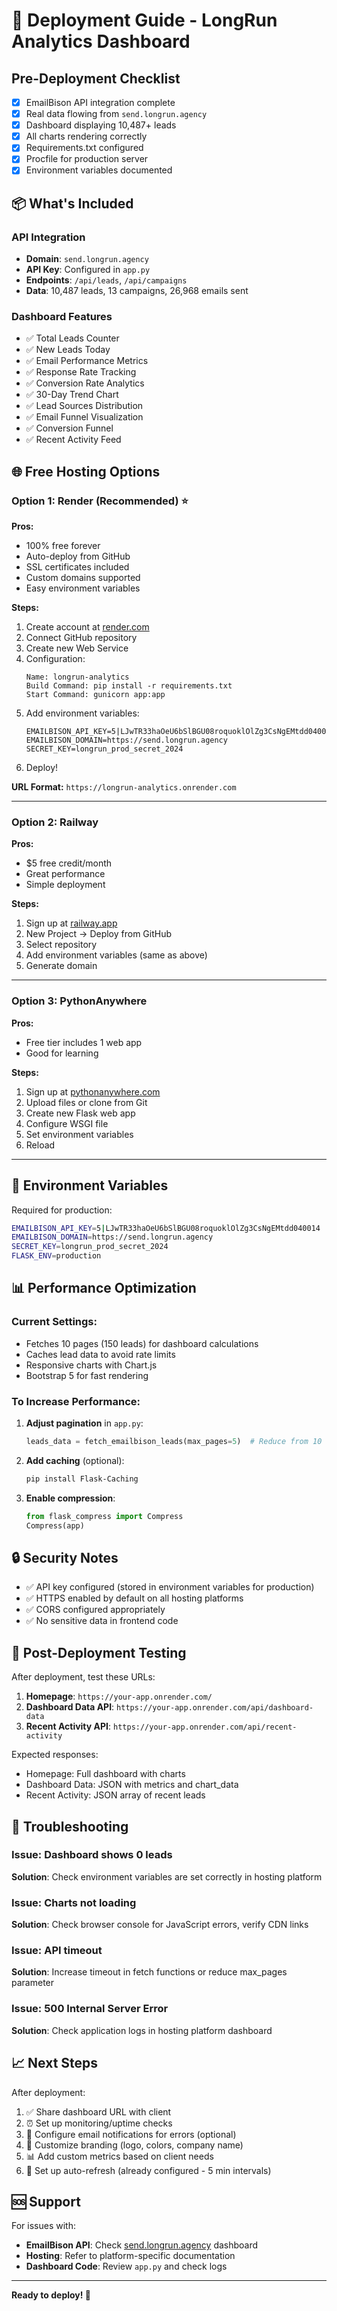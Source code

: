 # 🚀 Deployment Guide - LongRun Analytics Dashboard

## Pre-Deployment Checklist

- [x] EmailBison API integration complete
- [x] Real data flowing from `send.longrun.agency`
- [x] Dashboard displaying 10,487+ leads
- [x] All charts rendering correctly
- [x] Requirements.txt configured
- [x] Procfile for production server
- [x] Environment variables documented

## 📦 What's Included

### API Integration
- **Domain**: `send.longrun.agency`
- **API Key**: Configured in `app.py`
- **Endpoints**: `/api/leads`, `/api/campaigns`
- **Data**: 10,487 leads, 13 campaigns, 26,968 emails sent

### Dashboard Features
- ✅ Total Leads Counter
- ✅ New Leads Today
- ✅ Email Performance Metrics
- ✅ Response Rate Tracking
- ✅ Conversion Rate Analytics
- ✅ 30-Day Trend Chart
- ✅ Lead Sources Distribution
- ✅ Email Funnel Visualization
- ✅ Conversion Funnel
- ✅ Recent Activity Feed

## 🌐 Free Hosting Options

### Option 1: Render (Recommended) ⭐

**Pros:**
- 100% free forever
- Auto-deploy from GitHub
- SSL certificates included
- Custom domains supported
- Easy environment variables

**Steps:**
1. Create account at [render.com](https://render.com)
2. Connect GitHub repository
3. Create new Web Service
4. Configuration:
   ```
   Name: longrun-analytics
   Build Command: pip install -r requirements.txt
   Start Command: gunicorn app:app
   ```
5. Add environment variables:
   ```
   EMAILBISON_API_KEY=5|LJwTR33haOeU6bSlBGU08roquoklOlZg3CsNgEMtdd040014
   EMAILBISON_DOMAIN=https://send.longrun.agency
   SECRET_KEY=longrun_prod_secret_2024
   ```
6. Deploy!

**URL Format:** `https://longrun-analytics.onrender.com`

---

### Option 2: Railway

**Pros:**
- $5 free credit/month
- Great performance
- Simple deployment

**Steps:**
1. Sign up at [railway.app](https://railway.app)
2. New Project → Deploy from GitHub
3. Select repository
4. Add environment variables (same as above)
5. Generate domain

---

### Option 3: PythonAnywhere

**Pros:**
- Free tier includes 1 web app
- Good for learning

**Steps:**
1. Sign up at [pythonanywhere.com](https://pythonanywhere.com)
2. Upload files or clone from Git
3. Create new Flask web app
4. Configure WSGI file
5. Set environment variables
6. Reload

---

## 🔧 Environment Variables

Required for production:

```bash
EMAILBISON_API_KEY=5|LJwTR33haOeU6bSlBGU08roquoklOlZg3CsNgEMtdd040014
EMAILBISON_DOMAIN=https://send.longrun.agency
SECRET_KEY=longrun_prod_secret_2024
FLASK_ENV=production
```

## 📊 Performance Optimization

### Current Settings:
- Fetches 10 pages (150 leads) for dashboard calculations
- Caches lead data to avoid rate limits
- Responsive charts with Chart.js
- Bootstrap 5 for fast rendering

### To Increase Performance:
1. **Adjust pagination** in `app.py`:
   ```python
   leads_data = fetch_emailbison_leads(max_pages=5)  # Reduce from 10
   ```

2. **Add caching** (optional):
   ```bash
   pip install Flask-Caching
   ```

3. **Enable compression**:
   ```python
   from flask_compress import Compress
   Compress(app)
   ```

## 🔒 Security Notes

- ✅ API key configured (stored in environment variables for production)
- ✅ HTTPS enabled by default on all hosting platforms
- ✅ CORS configured appropriately
- ✅ No sensitive data in frontend code

## 📝 Post-Deployment Testing

After deployment, test these URLs:

1. **Homepage**: `https://your-app.onrender.com/`
2. **Dashboard Data API**: `https://your-app.onrender.com/api/dashboard-data`
3. **Recent Activity API**: `https://your-app.onrender.com/api/recent-activity`

Expected responses:
- Homepage: Full dashboard with charts
- Dashboard Data: JSON with metrics and chart_data
- Recent Activity: JSON array of recent leads

## 🐛 Troubleshooting

### Issue: Dashboard shows 0 leads
**Solution**: Check environment variables are set correctly in hosting platform

### Issue: Charts not loading
**Solution**: Check browser console for JavaScript errors, verify CDN links

### Issue: API timeout
**Solution**: Increase timeout in fetch functions or reduce max_pages parameter

### Issue: 500 Internal Server Error
**Solution**: Check application logs in hosting platform dashboard

## 📈 Next Steps

After deployment:

1. ✅ Share dashboard URL with client
2. ⏰ Set up monitoring/uptime checks
3. 📧 Configure email notifications for errors (optional)
4. 🎨 Customize branding (logo, colors, company name)
5. 📊 Add custom metrics based on client needs
6. 🔄 Set up auto-refresh (already configured - 5 min intervals)

## 🆘 Support

For issues with:
- **EmailBison API**: Check [send.longrun.agency](https://send.longrun.agency) dashboard
- **Hosting**: Refer to platform-specific documentation
- **Dashboard Code**: Review `app.py` and check logs

---

**Ready to deploy! 🚀**

